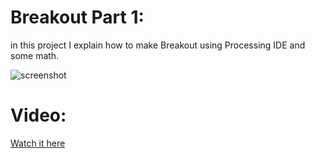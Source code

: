# Breakout Part 1:
in this project I explain how to make Breakout using Processing IDE and some math.

![screenshot](https://raw.githubusercontent.com/abdalmoniem/ViCodes/master/ViCodes/ViC_3_Travelling_Salesman_Problem/Part_1/assets/screenshot.png)

# Video:
[Watch it here](here)
